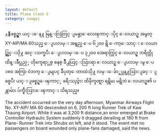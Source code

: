 ```yaml
---
layout: default
title: Plane Crash 5
category: zawgyi
---
```


<p class="hide-trigger"><a href="#">+</a><span class="zawgyi">ျဖစ္စဥ္မွာ ယင္းေန႔ မြန္းလြဲတြင္ ျမန္မာ့ေလေၾကာင္းပိုင္ ေလယာဥ္ အမွတ္ XY-AIP/MA 60သည္ ေျပးလမ္း အရွည္ ေပ ၆၂၀၀ ရွိ ေကာ့ေသာင္း ေလယာဥ္ကြင္းသို႔ ဆင္းသက္ၿပီး ေျပးလမ္းေပ ၃၂၀၀ အေရာက္တြင္ ေလယာဥ္ ဘရိတ္ကို ထိန္းခ်ဳပ္သည့္ ဟိုက္ဒေရာ္လစ္ စနစ္ ခ်ိဳ႕ယြင္းသြားရာ ေလယာဥ္ ေျပးလမ္းမွ ေပ ၁၈၀ အကြာ ဝဲဘက္ ေျမျပင္ ခ်ဳံပုတ္ေတာထဲသို႔ လမ္းေခ်ာ္ရပ္တန္႔သြားျခင္း ျဖစ္ၿပီး ယင္းျဖစ္စဥ္ေၾကာင့္ ခရီးသည္မ်ား ထိခိုက္ဒဏ္ရာ ရရွိမႈ မရွိဘဲ ေလယာဥ္၏ ပန္ကာမ်ား ပ်က္စီးသြားေၾကာင္း သိရသည္။ </span></p>

<p class="hide-this">The accident occurred on the very day afternoon, Myanmar Airways Flight No. XY-AIP/ MA 60 descended on 6, 200 ft long Runner Trek of Kaw Thaung Airport. While it was at 3,200 ft distance,an error emerged at Brake Controller Hydraulic System suddenly it dragged derailing at 180 ft from Plane- Runner Trek into Shrubs on left, and it stood. The event met no passengers on board wounded only plane-fans damaged, said the news.</p>
